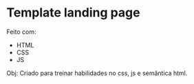 # Template landing page

Feito com:

  - HTML
  - CSS
  - JS

Obj: Criado para treinar habilidades no css, js e semântica html.
